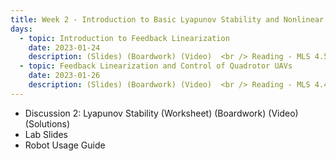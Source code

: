 ```yaml
---
title: Week 2 - Introduction to Basic Lyapunov Stability and Nonlinear Control
days:
  - topic: Introduction to Feedback Linearization
    date: 2023-01-24
    description: (Slides) (Boardwork) (Video)  <br /> Reading - MLS 4.5
  - topic: Feedback Linearization and Control of Quadrotor UAVs
    date: 2023-01-26
    description: (Slides) (Boardwork) (Video)  <br /> Reading - MLS 4.4
---
```


- Discussion 2: Lyapunov Stability (Worksheet) (Boardwork) (Video) (Solutions)
- Lab Slides
- Robot Usage Guide